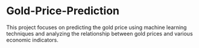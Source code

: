 # Gold-Price-Prediction
 This project focuses on predicting the gold price using machine learning techniques and analyzing the relationship between gold prices and various economic indicators.
